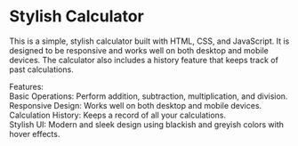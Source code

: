 <h1>Stylish Calculator</h1>

This is a simple, stylish calculator built with HTML, CSS, and JavaScript. It is designed to be responsive and works well on both desktop and mobile devices. The calculator also includes a history feature that keeps track of past calculations.

Features:
<br>
Basic Operations: Perform addition, subtraction, multiplication, and division.
<br>
Responsive Design: Works well on both desktop and mobile devices.
<br>
Calculation History: Keeps a record of all your calculations.
<br>
Stylish UI: Modern and sleek design using blackish and greyish colors with hover effects.
